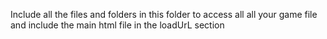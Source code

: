 Include all the files and folders in this folder to access all all your game file and include the main html file in the loadUrL section 
